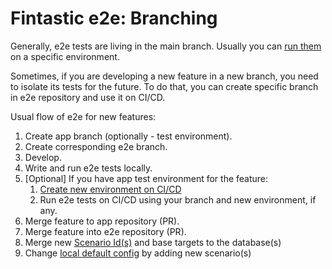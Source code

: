 # Fintastic e2e: Branching

Generally, e2e tests are living in the main branch. Usually you can [run them](ci-cd-run.md) on a specific environment.

Sometimes, if you are developing a new feature in a new branch, you need to isolate its tests for the future. To do
that, you can create specific branch in e2e repository and use it on CI/CD.

Usual flow of e2e for new features:

1. Create app branch (optionally - test environment).
2. Create corresponding e2e branch.
3. Develop. 
4. Write and run e2e tests locally.
5. [Optional] If you have app test environment for the feature:
   1. [Create new environment on CI/CD](ci-cd-environments.md) 
   2. Run e2e tests on CI/CD using your branch and new environment, if any.
6. Merge feature to app repository (PR).
7. Merge feature into e2e repository (PR).
8. Merge new [Scenario Id(s)](./scenarios.md) and base targets to the database(s)
9. Change [local default config](./run-config.md) by adding new scenario(s)